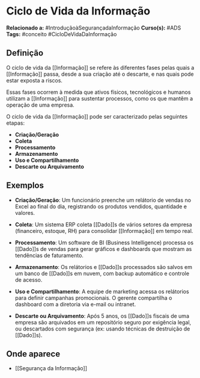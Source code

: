 # Ciclo de Vida da Informação

**Relacionado a:** #IntroduçãoàSegurançadaInformação
**Curso(s):** #ADS
**Tags:** #conceito #CicloDeVidaDaInformação

## Definição

O ciclo de vida da [[Informação]] se refere às diferentes fases pelas quais a [[Informação]] passa, desde a sua criação até o descarte, e nas quais pode estar exposta a riscos.

Essas fases ocorrem à medida que ativos físicos, tecnológicos e humanos utilizam a [[Informação]] para sustentar processos, como os que mantêm a operação de uma empresa.

O ciclo de vida da [[Informação]] pode ser caracterizado pelas seguintes etapas:

- **Criação/Geração**
- **Coleta**
- **Processamento**
- **Armazenamento**
- **Uso e Compartilhamento**
- **Descarte ou Arquivamento**

## Exemplos

- **Criação/Geração**: Um funcionário preenche um relátorio de vendas no Excel ao final do dia, registrando os produtos vendidos, quantidade e valores.

- **Coleta**: Um sistema ERP coleta [[Dado]]s de vários setores da empresa (financeiro, estoque, RH) para consolidar [[Informação]] em tempo real.

- **Processamento**: Um software de BI (Business Intelligence) processa os [[Dado]]s de vendas para gerar gráficos e dashboards que mostram as tendências de faturamento.

- **Armazenamento**: Os relátorios e [[Dado]]s processados são salvos em um banco de [[Dado]]s em nuvem, com backup automático e controle de acesso.

- **Uso e Compartilhamento**: A equipe de marketing acessa os relátorios para definir campanhas promocionais. O gerente compartilha o dashboard com a diretoria via e-mail ou intranet.

- **Descarte ou Arquivamento**: Após 5 anos, os [[Dado]]s fiscais de uma empresa são arquivados em um repositório seguro por exigência legal, ou descartados com segurança (ex: usando técnicas de destruição de [[Dado]]s).

## Onde aparece

- [[Segurança da Informação]]